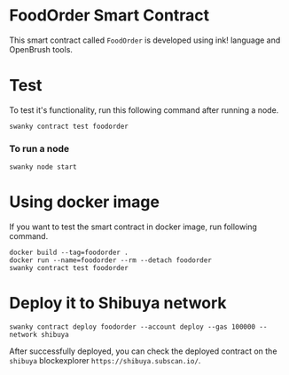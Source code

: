 # FoodOrder Smart Contract

This smart contract called `FoodOrder` is developed using ink! language and OpenBrush tools.

# Test

To test it's functionality, run this following command after running a node.

```
swanky contract test foodorder
```

### To run a node

```
swanky node start
```

# Using docker image

If you want to test the smart contract in docker image, run following command.

```
docker build --tag=foodorder .
docker run --name=foodorder --rm --detach foodorder
swanky contract test foodorder
```

# Deploy it to Shibuya network

```
swanky contract deploy foodorder --account deploy --gas 100000 --network shibuya
```

After successfully deployed, you can check the deployed contract on the `shibuya` blockexplorer `https://shibuya.subscan.io/`.